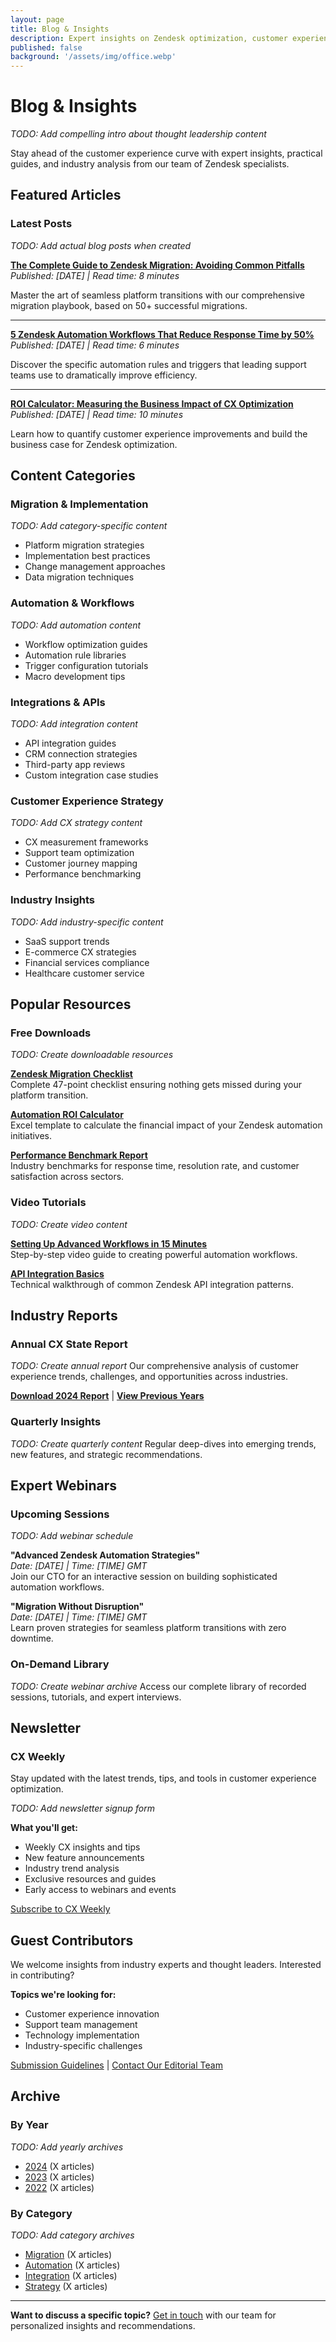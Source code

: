 ```yaml
---
layout: page
title: Blog & Insights
description: Expert insights on Zendesk optimization, customer experience automation, and customer service best practices from the Deltastring team.
published: false
background: '/assets/img/office.webp'
---
```


# Blog & Insights

*TODO: Add compelling intro about thought leadership content*

Stay ahead of the customer experience curve with expert insights, practical guides, and industry analysis from our team of Zendesk specialists.

## Featured Articles

### Latest Posts

*TODO: Add actual blog posts when created*

**[The Complete Guide to Zendesk Migration: Avoiding Common Pitfalls](#)**  
*Published: [DATE] | Read time: 8 minutes*

Master the art of seamless platform transitions with our comprehensive migration playbook, based on 50+ successful migrations.

---

**[5 Zendesk Automation Workflows That Reduce Response Time by 50%](#)**  
*Published: [DATE] | Read time: 6 minutes*

Discover the specific automation rules and triggers that leading support teams use to dramatically improve efficiency.

---

**[ROI Calculator: Measuring the Business Impact of CX Optimization](#)**  
*Published: [DATE] | Read time: 10 minutes*

Learn how to quantify customer experience improvements and build the business case for Zendesk optimization.

## Content Categories

### Migration & Implementation
*TODO: Add category-specific content*
- Platform migration strategies
- Implementation best practices
- Change management approaches
- Data migration techniques

### Automation & Workflows
*TODO: Add automation content*
- Workflow optimization guides
- Automation rule libraries
- Trigger configuration tutorials
- Macro development tips

### Integrations & APIs
*TODO: Add integration content*
- API integration guides
- CRM connection strategies
- Third-party app reviews
- Custom integration case studies

### Customer Experience Strategy
*TODO: Add CX strategy content*
- CX measurement frameworks
- Support team optimization
- Customer journey mapping
- Performance benchmarking

### Industry Insights
*TODO: Add industry-specific content*
- SaaS support trends
- E-commerce CX strategies
- Financial services compliance
- Healthcare customer service

## Popular Resources

### Free Downloads
*TODO: Create downloadable resources*

**[Zendesk Migration Checklist](#)**  
Complete 47-point checklist ensuring nothing gets missed during your platform transition.

**[Automation ROI Calculator](#)**  
Excel template to calculate the financial impact of your Zendesk automation initiatives.

**[Performance Benchmark Report](#)**  
Industry benchmarks for response time, resolution rate, and customer satisfaction across sectors.

### Video Tutorials
*TODO: Create video content*

**[Setting Up Advanced Workflows in 15 Minutes](#)**  
Step-by-step video guide to creating powerful automation workflows.

**[API Integration Basics](#)**  
Technical walkthrough of common Zendesk API integration patterns.

## Industry Reports

### Annual CX State Report
*TODO: Create annual report*
Our comprehensive analysis of customer experience trends, challenges, and opportunities across industries.

**[Download 2024 Report](#)** | **[View Previous Years](#)**

### Quarterly Insights
*TODO: Create quarterly content*
Regular deep-dives into emerging trends, new features, and strategic recommendations.

## Expert Webinars

### Upcoming Sessions
*TODO: Add webinar schedule*

**"Advanced Zendesk Automation Strategies"**  
*Date: [DATE] | Time: [TIME] GMT*  
Join our CTO for an interactive session on building sophisticated automation workflows.

**"Migration Without Disruption"**  
*Date: [DATE] | Time: [TIME] GMT*  
Learn proven strategies for seamless platform transitions with zero downtime.

### On-Demand Library
*TODO: Create webinar archive*
Access our complete library of recorded sessions, tutorials, and expert interviews.

## Newsletter

### CX Weekly
Stay updated with the latest trends, tips, and tools in customer experience optimization.

*TODO: Add newsletter signup form*

**What you'll get:**
- Weekly CX insights and tips
- New feature announcements
- Industry trend analysis
- Exclusive resources and guides
- Early access to webinars and events

[Subscribe to CX Weekly](#)

## Guest Contributors

We welcome insights from industry experts and thought leaders. Interested in contributing?

**Topics we're looking for:**
- Customer experience innovation
- Support team management
- Technology implementation
- Industry-specific challenges

[Submission Guidelines](#) | [Contact Our Editorial Team](#)

## Archive

### By Year
*TODO: Add yearly archives*
- [2024](#) (X articles)
- [2023](#) (X articles)
- [2022](#) (X articles)

### By Category
*TODO: Add category archives*
- [Migration](#) (X articles)
- [Automation](#) (X articles)
- [Integration](#) (X articles)
- [Strategy](#) (X articles)

---

**Want to discuss a specific topic?** [Get in touch](/contact) with our team for personalized insights and recommendations.